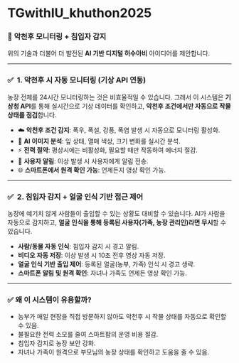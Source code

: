 # TGwithIU_khuthon2025

### 🌱 **악천후 모니터링 + 침입자 감지**

위의 기술과 더불어 더 발전된 **AI 기반 디지털 허수아비** 아이디어를 제안합니다.

---

### ✅  **1. 악천후 시 자동 모니터링 (기상 API 연동)**

농장 전체를 24시간 모니터링하는 것은 비효율적일 수 있습니다. 그래서 이 시스템은 **기상청 API**를 통해 실시간으로 기상 데이터를 확인하고, **악천후 조건에서만 자동으로 작물 상태를 점검**합니다.

- ☁️ **악천후 조건 감지**: 폭우, 폭설, 강풍, 폭염 발생 시 자동으로 모니터링 활성화.
- 🌱 **AI 이미지 분석**: 잎 상태, 열매 색상, 크기 변화를 실시간 분석.
- ⚡ **전력 절약**: 평상시에는 비활성화, 필요할 때만 작동하여 에너지 절감.
- 📱 **사용자 알림**: 이상 발생 시 사용자에게 알림 전송.
- 🌐 **스마트폰에서 원격 확인 가능**: 언제든지 영상 확인 가능.

---

### ✅  **2. 침입자 감지 + 얼굴 인식 기반 접근 제어**

농장에 예기치 않게 사람들이 출입할 수 있는 상황도 대비할 수 있습니다. AI가 사람을 자동으로 감지하고, **얼굴 인식을 통해 등록된 사용자(가족, 농장 관리인)라면 무시**할 수 있습니다.

- **사람/동물 자동 인식**: 침입자 감지 시 경고 알림.
- **비디오 자동 저장**: 이상 발생 시 10초 전후 영상 자동 저장.
- **얼굴 인식 기반 출입 제어**: 등록된 얼굴(농부, 가족) 인식 시 경고 생략.
- **스마트폰 알림 및 원격 확인**: 자녀나 가족도 언제든 영상 확인 가능.

---

### ✅  **왜 이 시스템이 유용할까?**

- 농부가 매일 현장을 직접 방문하지 않아도 악천후 시 작물 상태를 자동으로 확인할 수 있음.
- 불필요한 전력 소모를 줄여 스마트팜의 운영 비용 절감.
- 침입자 감지로 농장 보안 강화.
- 자녀나 가족이 원격으로 부모님의 농장 상태를 확인하고 도움을 줄 수 있음.
